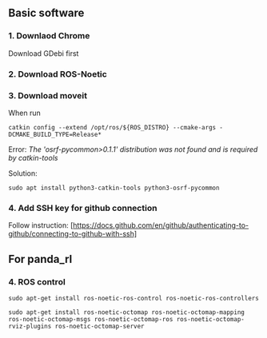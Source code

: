 ## Basic software
### 1. Downlaod Chrome
Download GDebi first 
### 2. Download ROS-Noetic
### 3. Download moveit
When run 
```
catkin config --extend /opt/ros/${ROS_DISTRO} --cmake-args -DCMAKE_BUILD_TYPE=Release*
```
Error:
*The 'osrf-pycommon>0.1.1' distribution was not found and is required by catkin-tools* 

Solution:
```
sudo apt install python3-catkin-tools python3-osrf-pycommon
```
### 4. Add SSH key for github connection
Follow instruction: [https://docs.github.com/en/github/authenticating-to-github/connecting-to-github-with-ssh]
## For panda_rl
### 4. ROS control
```
sudo apt-get install ros-noetic-ros-control ros-noetic-ros-controllers
```
```
sudo apt-get install ros-noetic-octomap ros-noetic-octomap-mapping ros-noetic-octomap-msgs ros-noetic-octomap-ros ros-noetic-octomap-rviz-plugins ros-noetic-octomap-server
```
